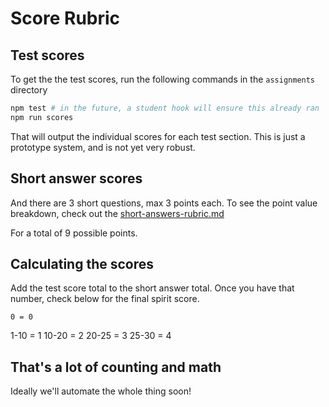 # Score Rubric

## Test scores
To get the the test scores, run the following commands in the `assignments` directory

```bash
npm test # in the future, a student hook will ensure this already ran
npm run scores
```

That will output the individual scores for each test section. This is just a prototype system, and is not yet very robust.

## Short answer scores
And there are 3 short questions, max 3 points each. To see the point value breakdown, check out the [short-answers-rubric.md](./short-answers-rubric.md)

For a total of 9 possible points.

## Calculating the scores
Add the test score total to the short answer total. Once you have that number, check below for the final spirit score.

    0 = 0
 1-10 = 1
10-20 = 2
20-25 = 3
25-30 = 4

## That's a lot of counting and math
Ideally we'll automate the whole thing soon!
